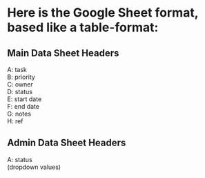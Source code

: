 Here is the Google Sheet format, based like a table-format: 
=========================
Main Data Sheet Headers
-----------------------
A: task<br>
B: priority<br>
C: owner<br>
D: status<br>
E: start date<br>
F: end date<br>
G: notes<br>
H: ref<br>

Admin Data Sheet Headers
------------------------
A: status<br>
(dropdown values)
